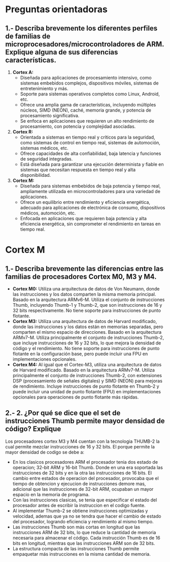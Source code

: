# Preguntas orientadoras
## 1.- Describa brevemente los diferentes perfiles de familias de microprocesadores/microcontroladores de ARM. Explique alguna de sus diferencias características.

1. **Cortex A:**
    - Diseñada para aplicaciones de procesamiento intensivo, como sistemas embebidos complejos, dispositivos móviles, sistemas de entretenimiento y más.
    - Soporte para sistemas operativos completos como Linux, Android, etc.
    - Ofrece una amplia gama de características, incluyendo múltiples núcleos, SIMD (NEON), caché, memoria grande, y potencia de procesamiento significativa.
    - Se enfoca en aplicaciones que requieren un alto rendimiento de procesamiento, con potencia y complejidad asociadas.
2. **Cortex R:**
    - Orientada a sistemas en tiempo real y críticos para la seguridad, como sistemas de control en tiempo real, sistemas de automoción, sistemas médicos, etc.
    - Ofrece capacidades de alta confiabilidad, baja latencia y funciones de seguridad integradas.
    - Está diseñada para garantizar una ejecución determinista y fiable en sistemas que necesitan respuesta en tiempo real y alta disponibilidad.
3. **Cortex M:**
    - Diseñada para sistemas embebidos de baja potencia y tiempo real, ampliamente utilizada en microcontroladores para una variedad de aplicaciones.
    - Ofrece un equilibrio entre rendimiento y eficiencia energética, adecuado para aplicaciones de electrónica de consumo, dispositivos médicos, automoción, etc.
    - Enfocada en aplicaciones que requieren baja potencia y alta eficiencia energética, sin comprometer el rendimiento en tareas en tiempo real.


# Cortex M

## 1.- Describa brevemente las diferencias entre las familias de procesadores Cortex M0, M3 y M4.

- **Cortex M0:** Utiliza una arquitectura de datos de Von Neumann, donde las instrucciones y los datos comparten la misma memoria principal. Basado en la arquitectura ARMv6-M. Utiliza el conjunto de instrucciones Thumb, incluyendo Thumb-1 y Thumb-2, que son instrucciones de 16 y 32 bits respectivamente. No tiene soporte para instrucciones de punto flotante.
- **Cortex M3:** Utiliza una arquitectura de datos de Harvard modificado, donde las instrucciones y los datos están en memorias separadas, pero comparten el mismo espacio de direcciones. Basado en la arquitectura ARMv7-M. Utiliza principalmente el conjunto de instrucciones Thumb-2, que incluye instrucciones de 16 y 32 bits, lo que mejora la densidad de código y el rendimiento. No tiene soporte para instrucciones de punto flotante en la configuración base, pero puede incluir una FPU en implementaciones opcionales.
- **Cortex M4:** Al igual que el Cortex-M3, utiliza una arquitectura de datos de Harvard modificado. Basado en la arquitectura ARMv7-M. Utiliza principalmente el conjunto de instrucciones Thumb-2, con extensiones DSP (procesamiento de señales digitales) y SIMD (NEON) para mejoras de rendimiento. Incluye instrucciones de punto flotante en Thumb-2 y puede incluir una unidad de punto flotante (FPU) en implementaciones opcionales para operaciones de punto flotante más rápidas.

## 2.- 2. ¿Por qué se dice que el set de instrucciones Thumb permite mayor densidad de código? Explique
Los procesadores cortex M3 y M4 cuentan con la tecnologia THUMB-2 la cual permite mezclar instrucciones de 16 y 32 bits.
El porque permite la mayor densidad de codigo se debe a:
- En los clasicos procesadores ARM el procesador tenia dos estado de operacion; 32-bit ARM y 16-bit Thumb. Donde en una era soportada las instrucciones de 32 bits y en la otra las instrucciones de 16 bits. El cambio entre estados de operacion del procesador, provocaba que el tiempo de obtencion y ejecucion de instrucciones demore mas, adicional que las instrucciones de 32-bit ARM, ocupaban un mayor espacio en la memoria de programa. 
- Con las instrucciones clasicas, se tenia que especificar el estado del procesador antes de escribir la instruccion en el codigo fuente.
- Al implementar Thumb-2 se obtiene instrucciones optimizadas y velocidad, ademas que ya no se tendra que hacer el cambio de estado del procesador, logrando eficiencia y rendimiento al mismo tiempo.
- Las instrucciones Thumb son más cortas en longitud que las instrucciones ARM de 32 bits, lo que reduce la cantidad de memoria necesaria para almacenar el código. Cada instrucción Thumb es de 16 bits en longitud, mientras que las instrucciones ARM son de 32 bits.
- La estructura compacta de las instrucciones Thumb permite empaquetar más instrucciones en la misma cantidad de memoria.